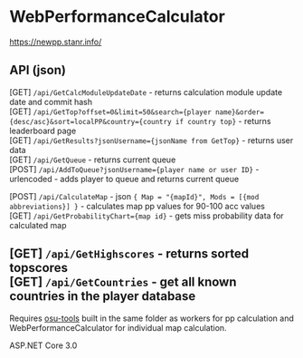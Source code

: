 # WebPerformanceCalculator
https://newpp.stanr.info/

## API (json)
[GET] `/api/GetCalcModuleUpdateDate` - returns calculation module update date and commit hash  
[GET] `/api/GetTop?offset=0&limit=50&search={player name}&order={desc/asc}&sort=localPP&country={country if country top}` - returns leaderboard page  
[GET] `/api/GetResults?jsonUsername={jsonName from GetTop}` - returns user data  
[GET] `/api/GetQueue` - returns current queue  
[POST] `/api/AddToQueue?jsonUsername={player name or user ID}` - urlencoded - adds player to queue and returns current queue  
  
[POST] `/api/CalculateMap` - json `{ Map = "{mapId}", Mods = [{mod abbreviations}] }` - calculates map pp values for 90-100 acc values  
[GET] `/api/GetProbabilityChart={map id}` - gets miss probability data for calculated map  
  
[GET] `/api/GetHighscores` - returns sorted topscores  
[GET] `/api/GetCountries` - get all known countries in the player database  
--  

Requires [osu-tools](https://github.com/stanriders/osu-tools) built in the same folder as workers for pp calculation and WebPerformanceCalculator for individual map calculation.  
  
ASP.NET Core 3.0

